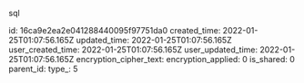 sql

id: 16ca9e2ea2e041288440095f97751da0
created_time: 2022-01-25T01:07:56.165Z
updated_time: 2022-01-25T01:07:56.165Z
user_created_time: 2022-01-25T01:07:56.165Z
user_updated_time: 2022-01-25T01:07:56.165Z
encryption_cipher_text: 
encryption_applied: 0
is_shared: 0
parent_id: 
type_: 5